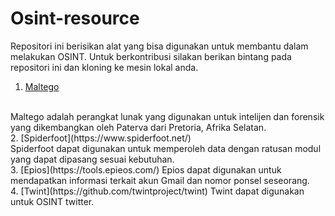 # Osint-resource
Repositori ini berisikan alat yang bisa digunakan untuk membantu dalam melakukan OSINT. Untuk berkontribusi silakan berikan bintang pada repositori ini dan kloning ke mesin lokal anda. 
<br>
1. [Maltego](https://www.maltego.com/)
<br>
Maltego adalah perangkat lunak yang digunakan untuk intelijen dan forensik yang dikembangkan oleh Paterva dari Pretoria, Afrika Selatan.
<br>
2. [Spiderfoot](https://www.spiderfoot.net/)
<br>
Spiderfoot dapat digunakan untuk memperoleh data dengan ratusan modul yang dapat dipasang sesuai kebutuhan.
<br>
3. [Epios](https://tools.epieos.com/)
Epios dapat digunakan untuk mendapatkan informasi terkait akun Gmail dan nomor ponsel seseorang.
<br>
4. [Twint](https://github.com/twintproject/twint)
Twint dapat digunakan untuk OSINT twitter.
